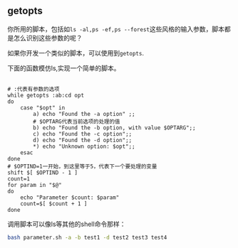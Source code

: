 ## getopts

你所用的脚本，包括如`ls -al,ps -ef,ps --forest`这些风格的输入参数，脚本都是怎么识别这些参数的呢？

如果你开发一个类似的脚本，可以使用到`getopts`.

下面的函数模仿ls,实现一个简单的脚本。
```shell

# :代表有参数的选项
while getopts :ab:cd opt
do
	case "$opt" in
		a) echo "Found the -a option" ;;
		# $OPTARG代表当前选项的处理的值
		b) echo "Found the -b option, with value $OPTARG";;
		c) echo "Found the -c option";;
		d) echo "Found the -d option";;
		*) echo "Unknown option: $opt";;
	esac
done
# $OPTIND=1一开始，到这里等于5，代表下一个要处理的变量
shift $[ $OPTIND - 1 ]
count=1
for param in "$@"
do
	echo "Parameter $count: $param"
	count=$[ $count + 1 ]
done
```

调用脚本可以像ls等其他的shell命令那样：

```bash
bash parameter.sh -a -b test1 -d test2 test3 test4
```